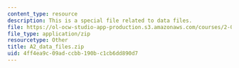 ```yaml
---
content_type: resource
description: This is a special file related to data files.
file: https://ol-ocw-studio-app-production.s3.amazonaws.com/courses/2-086-numerical-computation-for-mechanical-engineers-spring-2013/4ff4ea9c09adccbb190bc1cb6dd890d7_A2_data_files.zip
file_type: application/zip
resourcetype: Other
title: A2_data_files.zip
uid: 4ff4ea9c-09ad-ccbb-190b-c1cb6dd890d7
---
```

